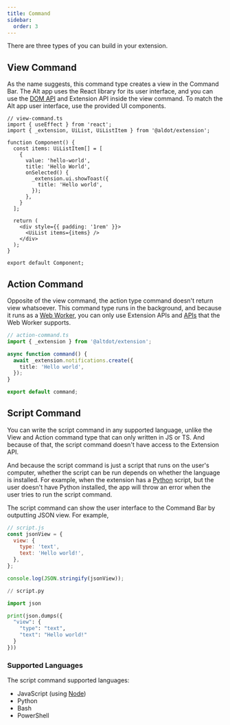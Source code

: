 ```yaml
---
title: Command
sidebar:
  order: 3
---
```


There are three types of you can build in your extension.

## View Command

As the name suggests, this command type creates a view in the Command Bar. The Alt app uses the React library for its user interface, and you can use the [DOM API](https://developer.mozilla.org/en-US/docs/Web/API/Document_Object_Model) and Extension API inside the view command. To match the Alt app user interface, use the provided UI components.

```tsx
// view-command.ts
import { useEffect } from 'react';
import { _extension, UiList, UiListItem } from '@aldot/extension';

function Component() {
  const items: UiListItem[] = [
    {
      value: 'hello-world',
      title: 'Hello World',
      onSelected() {
        _extension.ui.showToast({
          title: 'Hello world',
        });
      },
    }
  ];

  return (
    <div style={{ padding: '1rem' }}>
      <UiList items={items} />
    </div>
  );
}

export default Component;
```

## Action Command

Opposite of the view command, the action type command doesn't return view whatsoever. This command type runs in the background, and because it runs as a [Web Worker](https://developer.mozilla.org/en-US/docs/Web/API/Web_Workers_API/Using_web_workers), you can only use Extension APIs and [APIs](https://developer.mozilla.org/en-US/docs/Web/API/Web_Workers_API/Functions_and_classes_available_to_workers) that the Web Worker supports.

```ts
// action-command.ts
import { _extension } from '@altdot/extension';

async function command() {
  await _extension.notifications.create({
    title: 'Hello world',
  });
}

export default command;
```

## Script Command

You can write the script command in any supported language, unlike the View and Action command type that can only written in JS or TS. And because of that, the script command doesn't have access to the Extension API.

And because the script command is just a script that runs on the user's computer, whether the script can be run depends on whether the language is installed. For example, when the extension has a [Python](https://www.python.org/) script, but the user doesn't have Python installed, the app will throw an error when the user tries to run the script command.

The script command can show the user interface to the Command Bar by outputting JSON view. For example,

```js
// script.js
const jsonView = {
  view: {
    type: 'text',
    text: 'Hello world!',
  },
};

console.log(JSON.stringify(jsonView));
```

```py
// script.py

import json

print(json.dumps({
  "view": {
    "type": "text",
    "text": "Hello world!"
  }
}))
```
### Supported Languages

The script command supported languages:

- JavaScript (using [Node](https://nodejs.org/))
- Python
- Bash
- PowerShell
